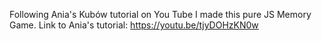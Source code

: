 Following Ania's Kubów tutorial on You Tube I made this pure JS Memory Game.
Link to Ania's tutorial: https://youtu.be/tjyDOHzKN0w